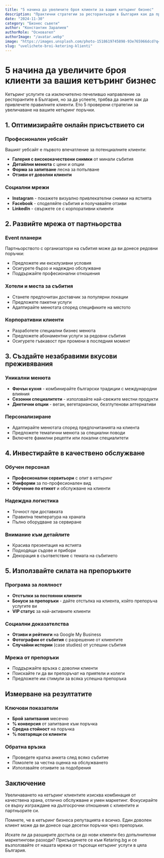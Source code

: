 ```yaml
---
title: "5 начина да увеличите броя клиенти за вашия кетъринг бизнес"
description: "Практични стратегии за ресторантьори в България как да привлекат повече кетъринг клиенти и да увеличат приходите от частни събития."
date: "2024-11-30"
category: "Бизнес съвети"
author: "Константин Заралиев"
authorRole: "Основател"
authorImage: "/avatar.webp"
image: "https://images.unsplash.com/photo-1518619745898-93e765966dcd?q=80&w=2134&auto=format&fit=crop&ixlib=rb-4.1.0&ixid=M3wxMjA3fDB8MHxwaG90by1wYWdlfHx8fGVufDB8fHx8fA%3D%3D"
slug: "uvelichete-broi-ketering-klienti"
---
```


# 5 начина да увеличите броя клиенти за вашия кетъринг бизнес

Кетъринг услугите са изключително печелившо направление за ресторантите в България, но за да успеете, трябва да знаете как да привлечете правилните клиенти. Ето 5 проверени стратегии за увеличаване на вашите кетъринг поръчки.

## 1. Оптимизирайте онлайн присъствието си

### Професионален уебсайт
Вашият уебсайт е първото впечатление за потенциалните клиенти:
- **Галерия с висококачествени снимки** от минали събития
- **Детайлни менюта** с цени и опции
- **Форма за запитване** лесна за попълване
- **Отзиви от доволни клиенти**

### Социални мрежи
- **Instagram** - покажете визуално привлекателни снимки на ястията
- **Facebook** - споделяйте събития и получавайте отзиви
- **LinkedIn** - свържете се с корпоративни клиенти

## 2. Развийте мрежа от партньорства

### Event планери
Партньорството с организатори на събития може да ви донесе редовни поръчки:
- Предложете им ексклузивни условия
- Осигурете бързо и надеждно обслужване
- Поддържайте професионални отношения

### Хотели и места за събития
- Станете предпочитан доставчик за популярни локации
- Предложете пакетни услуги
- Адаптирайте менютата според спецификите на мястото

### Корпоративни клиенти
- Разработете специални бизнес менюта
- Предложете абонаментни услуги за редовни събития
- Осигурете гъвкавост при промени в последния момент

## 3. Създайте незабравими вкусови преживявания

### Уникални менюта
- **Фючън кухня** - комбинирайте български традиции с международни влияния
- **Сезонни специалитети** - използвайте най-свежите местни продукти
- **Диетични опции** - веган, вегетариански, безглутенови алтернативи

### Персонализиране
- Адаптирайте менютата според предпочитанията на клиента
- Предложете тематични менюта за специални поводи
- Включете фамилни рецепти или локални специалитети

## 4. Инвестирайте в качествено обслужване

### Обучен персонал
- **Професионални сервитьори** с опит в кетъринг
- **Униформи** за по-професионален вид
- **Обучение по етикет** и обслужване на клиенти

### Надеждна логистика
- Точност при доставката
- Правилна температура на храната
- Пълно оборудване за сервиране

### Внимание към детайлите
- Красива презентация на ястията
- Подходящи съдове и прибори
- Декорация в съответствие с темата на събитието

## 5. Използвайте силата на препоръките

### Програма за лоялност
- **Отстъпки за постоянни клиенти**
- **Бонуси за препоръки** - дайте отстъпка на клиента, който препоръча услугите ви
- **VIP статус** за най-активните клиенти

### Социални доказателства
- **Отзиви и рейтинги** на Google My Business
- **Фотографии от събития** с разрешение от клиентите
- **Случайни истории** (case studies) от успешни събития

### Мрежа от препоръки
- Поддържайте връзка с доволни клиенти
- Поискайте ги да ви препоръчат на приятели и колеги
- Предложете им стимули за всяка успешна препоръка

## Измерване на резултатите

### Ключови показатели
- **Брой запитвания** месечно
- **% конверсия** от запитване към поръчка
- **Средна стойност** на поръчка
- **% повтарящи се клиенти**

### Обратна връзка
- Проведете кратка анкета след всяко събитие
- Помолете за честна оценка на обслужването
- Използвайте отзивите за подобрения

## Заключение

Увеличаването на кетъринг клиентите изисква комбинация от качествена храна, отлично обслужване и умен маркетинг. Фокусирайте се върху изграждане на дългосрочни отношения с клиентите и партньорите си.

Помнете, че в кетъринг бизнеса репутацията е всичко. Един доволен клиент може да ви донесе още десетки поръчки чрез препоръки.

Искате ли да разширите достъпа си до нови клиенти без допълнителни маркетингови разходи? Присъединете се към Ketaring.bg и се възползвайте от нашата мрежа от търсещи кетъринг услуги в цяла България. 